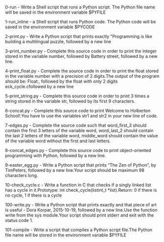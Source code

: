 0-run - Write a Shell script that runs a Python script. The Python file name will be saved in the environment variable $PYFILE

1-run_inline - a Shell script that runs Python code. The Python code will be saved in the environment variable $PYCODE

2-print.py - Write a Python script that prints exactly "Programming is like building a multilingual puzzle, followed by a new line

3-print_number.py - Complete this source code in order to print the integer stored in the variable number, followed by Battery street, followed by a new line.

4-print_float.py - Complete the source code in order to print the float stored in the variable number with a precision of 2 digits.The output of the program should be:
Float:, followed by the float with only 2 digits
eck_cycle.cfollowed by a new line

5-print_string.py - Complete this source code in order to print 3 times a string stored in the variable str, followed by its first 9 characters.

6-concat.py - Complete this source code to print Welcome to Holberton School!.You have to use the variables str1 and str2 in your new line of code.

7-edges.py - Complete the source code such that word_first_3 should contain the first 3 letters of the variable word, word_last_2 should contain the last 2 letters of the variable word, middle_word should contain the value of the variable word without the first and last letters.

8-concat_edges.py - Complete this source code to print object-oriented programming with Python, followed by a new line.

9-easter_egg.py - Write a Python script that prints “The Zen of Python”, by TimPeters, followed by a new line.Your script should be maximum 98 characters long.

10-check_cycle.c - Write a function in C that checks if a singly linked list has a cycle in it.Prototype: int check_cycle(listint_t *list).Return: 0 if there is no cycle, 1 if there is a cycle

100-write.py - Write a Python script that prints exactly and that piece of art is useful - Dora Korpar, 2015-10-19, followed by a new line.Use the function write from the sys module.Your script should print stderr and exit with the status code 1.

101-compile - Write a script that compiles a Python script file.The Python file name will be stored in the environment variable $PYFILE


